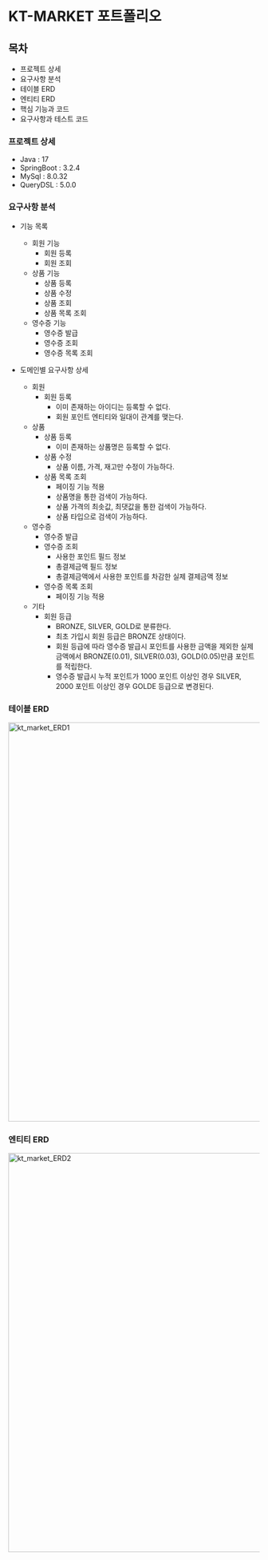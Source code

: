 # KT-MARKET 포트폴리오
## 목차
- 프로젝트 상세
- 요구사항 분석
- 테이블 ERD
- 엔티티 ERD
- 핵심 기능과 코드
- 요구사항과 테스트 코드

### 프로젝트 상세
- Java : 17
- SpringBoot : 3.2.4
- MySql : 8.0.32
- QueryDSL : 5.0.0

### 요구사항 분석
- 기능 목록
  - 회원 기능
    - 회원 등록
    - 회원 조회
  - 상품 기능
    - 상품 등록
    - 상품 수정
    - 상품 조회
    - 상품 목록 조회
  - 영수증 기능
    - 영수증 발급
    - 영수증 조회
    - 영수증 목록 조회

- 도메인별 요구사항 상세
  - 회원
    - 회원 등록
      - 이미 존재하는 아이디는 등록할 수 없다.
      - 회원 포인트 엔티티와 일대이 관계를 맺는다.
  - 상품
    - 상품 등록
      - 이미 존재하는 상품명은 등록할 수 없다.
    - 상품 수정
      - 상품 이름, 가격, 재고만 수정이 가능하다.
    - 상품 목록 조회
      - 페이징 기능 적용
      - 상품명을 통한 검색이 가능하다.
      - 상품 가격의 최솟값, 최댓값을 통한 검색이 가능하다.
      - 상품 타입으로 검색이 가능하다.
  - 영수증
    - 영수증 발급
    - 영수증 조회
      - 사용한 포인트 필드 정보
      - 총결제금액 필드 정보
      - 총결제금액에서 사용한 포인트를 차감한 실제 결제금액 정보
    - 영수증 목록 조회
      - 페이징 기능 적용
  - 기타
    - 회원 등급
      - BRONZE, SILVER, GOLD로 분류한다.
      - 최초 가입시 회원 등급은 BRONZE 상태이다.
      - 회원 등급에 따라 영수증 발급시 포인트를 사용한 금액을 제외한 실제 금액에서 BRONZE(0.01), SILVER(0.03), GOLD(0.05)만큼 포인트를 적립한다.
      - 영수증 발급시 누적 포인트가 1000 포인트 이상인 경우 SILVER, 2000 포인트 이상인 경우 GOLDE 등급으로 변경된다.

### 테이블 ERD
<img width="800" alt="kt_market_ERD1" src="https://github.com/Leekyeongtaek/kt-market/assets/56353425/3d0ff157-eb06-46eb-bf3f-7866d9a3cf0f">

### 엔티티 ERD
<img width="800" alt="kt_market_ERD2" src="https://github.com/Leekyeongtaek/kt-market/assets/56353425/603fbe23-3eb7-4575-870e-f67010dea1da">
